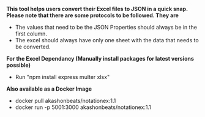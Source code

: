 **This tool helps users convert their Excel files to JSON in a quick snap. Please note that there are some protocols to be followed. They are**
- The values that need to be the JSON Properties should always be in the first column.
- The excel should always have only one sheet with the data that needs to be converted.

**For the Excel Dependancy (Manually install packages for latest versions possible)**
- Run "npm install express multer xlsx"


**Also available as a Docker Image**
- docker pull akashonbeats/notationex:1.1
- docker run -p 5001:3000 akashonbeats/notationex:1.1
